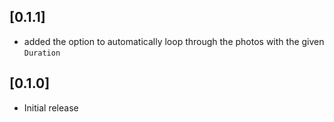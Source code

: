 ## [0.1.1]

* added the option to automatically loop through the photos with the given `Duration`

## [0.1.0]

* Initial release
